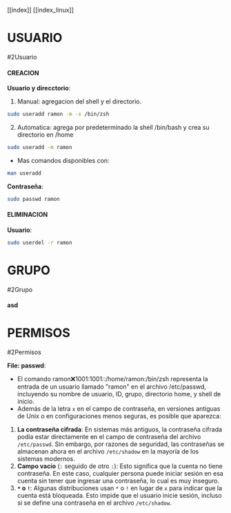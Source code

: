 [[index]]
[[index_linux]]
# USUARIO
#2Usuario

#### CREACION

**Usuario y direcctorio**:
1. Manual: agregacion del shell y el directorio. 
```bash
sudo useradd ramon -m -s /bin/zsh 
```
2. Automatica: agrega por predeterminado la shell /bin/bash y crea su directorio en /home
```bash
sudo useradd -m ramon
```
- Mas comandos disponibles con:
```bash
man useradd
```
**Contraseña**:
```bash
sudo passwd ramon
```

#### ELIMINACION

**Usuario**:
```bash
sudo userdel -r ramon
```




# GRUPO
#2Grupo
#### asd








# PERMISOS
#2Permisos

**File: passwd**:
- El comando ramon:x:1001:1001::/home/ramon:/bin/zsh representa la entrada de un usuario llamado "ramon" en el archivo /etc/passwd, incluyendo su nombre de usuario, ID, grupo, directorio home, y shell de inicio.
- Además de la letra `x` en el campo de contraseña, en versiones antiguas de Unix o en configuraciones menos seguras, es posible que aparezca:
1. **La contraseña cifrada**: En sistemas más antiguos, la contraseña cifrada podía estar directamente en el campo de contraseña del archivo `/etc/passwd`. Sin embargo, por razones de seguridad, las contraseñas se almacenan ahora en el archivo `/etc/shadow` en la mayoría de los sistemas modernos.
2. **Campo vacío** (`:` seguido de otro `:`): Esto significa que la cuenta no tiene contraseña. En este caso, cualquier persona puede iniciar sesión en esa cuenta sin tener que ingresar una contraseña, lo cual es muy inseguro. 
3. **`*` o `!`**: Algunas distribuciones usan `*` o `!` en lugar de `x` para indicar que la cuenta está bloqueada. Esto impide que el usuario inicie sesión, incluso si se define una contraseña en el archivo `/etc/shadow`.

